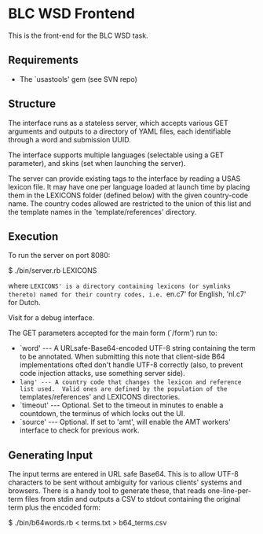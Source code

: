 BLC WSD Frontend
================

This is the front-end for the BLC WSD task.

Requirements
------------

 * The `usastools' gem (see SVN repo)

Structure
---------
The interface runs as a stateless server, which accepts various GET arguments and outputs to a directory of YAML files, each identifiable through a word and submission UUID.

The interface supports multiple languages (selectable using a GET parameter), and skins (set when launching the server).

The server can provide existing tags to the interface by reading a USAS lexicon file.  It may have one per language loaded at launch time by placing them in the LEXICONS folder (defined below) with the given country-code name.  The country codes allowed are restricted to the union of this list and the template names in the `template/references' directory.


Execution
---------

To run the server on port 8080:

  $ ./bin/server.rb LEXICONS

where `LEXICONS' is a directory containing lexicons (or symlinks thereto) named for their country codes, i.e. `en.c7' for English, 'nl.c7' for Dutch.

Visit [](http://localhost:8080/go) for a debug interface.

The GET parameters accepted for the main form (`/form') run to:

 * `word' --- A URLsafe-Base64-encoded UTF-8 string containing the term to be annotated.  When submitting this note that client-side B64 implementations ofted don't handle UTF-8 correctly (also, to prevent code injection attacks, use something server side).
 * `lang' --- A country code that changes the lexicon and reference list used.  Valid ones are defined by the population of the `templates/references' and LEXICONS directories.
 * `timeout' --- Optional.  Set to the timeout in minutes to enable a countdown, the terminus of which locks out the UI.
 * `source' --- Optional.  If set to 'amt', will enable the AMT workers' interface to check for previous work.


Generating Input
----------------
The input terms are entered in URL safe Base64.  This is to allow UTF-8 characters to be sent without ambiguity for various clients' systems and browsers.  There is a handy tool to generate these, that reads one-line-per-term files from stdin and outputs a CSV to stdout containing the original term plus the encoded form:

  $ ./bin/b64words.rb < terms.txt > b64_terms.csv



